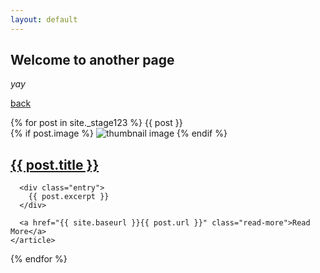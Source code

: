 ```yaml
---
layout: default
---
```


## Welcome to another page

_yay_

[back](./)

<div class="posts">
  {% for post in site._stage123 %}
     {{ post }}
    <article class="post">
      <div class="post_header">
      {% if post.image %}
      <img src="/assets/images/{{post.image}}" alt="thumbnail image">
      {% endif %}
      <h1><a href="{{ site.baseurl }}{{ post.url }}">{{ post.title }}</a></h1>
      </div>

      <div class="entry">
        {{ post.excerpt }}
      </div>

      <a href="{{ site.baseurl }}{{ post.url }}" class="read-more">Read More</a>
    </article>
  {% endfor %}
</div>
